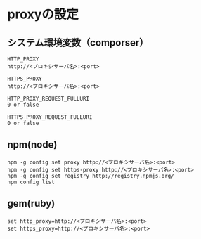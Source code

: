 # proxyの設定

## システム環境変数（comporser）

```
HTTP_PROXY
http://<プロキシサーバ名>:<port>
```

```
HTTPS_PROXY
http://<プロキシサーバ名>:<port>
```

```
HTTP_PROXY_REQUEST_FULLURI
0 or false
```

```
HTTPS_PROXY_REQUEST_FULLURI
0 or false
```

## npm(node)

```
npm -g config set proxy http://<プロキシサーバ名>:<port>
npm -g config set https-proxy http://<プロキシサーバ名>:<port>
npm -g config set registry http://registry.npmjs.org/
npm config list
```

## gem(ruby)

```
set http_proxy=http://<プロキシサーバ名>:<port>
set https_proxy=http://<プロキシサーバ名>:<port>
```